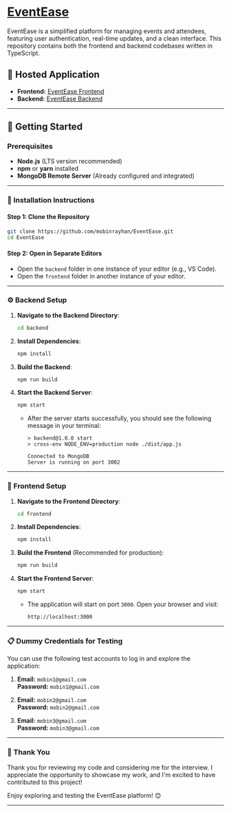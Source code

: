 # [EventEase](https://event-ease-front.mobin.dev)

EventEase is a simplified platform for managing events and attendees, featuring user authentication, real-time updates, and a clean interface. This repository contains both the frontend and backend codebases written in TypeScript.

## 🚀 Hosted Application

- **Frontend:** [EventEase Frontend](https://event-ease-front.mobin.dev)
- **Backend:** [EventEase Backend](https://event-ease-api.mobin.dev)

---

## 📖 Getting Started

### Prerequisites

- **Node.js** (LTS version recommended)
- **npm** or **yarn** installed
- **MongoDB Remote Server** (Already configured and integrated)

---

### 🔧 Installation Instructions

#### Step 1: Clone the Repository

```bash
git clone https://github.com/mobinrayhan/EventEase.git
cd EventEase
```

#### Step 2: Open in Separate Editors

- Open the `backend` folder in one instance of your editor (e.g., VS Code).
- Open the `frontend` folder in another instance of your editor.

---

### ⚙️ Backend Setup

1. **Navigate to the Backend Directory**:

   ```bash
   cd backend
   ```

2. **Install Dependencies**:

   ```bash
   npm install
   ```

3. **Build the Backend**:

   ```bash
   npm run build
   ```

4. **Start the Backend Server**:

   ```bash
   npm start
   ```

   - After the server starts successfully, you should see the following message in your terminal:

     ```
     > backend@1.0.0 start
     > cross-env NODE_ENV=production node ./dist/app.js

     Connected to MongoDB
     Server is running on port 3002
     ```

---

### 🎨 Frontend Setup

1. **Navigate to the Frontend Directory**:

   ```bash
   cd frontend
   ```

2. **Install Dependencies**:

   ```bash
   npm install
   ```

3. **Build the Frontend** (Recommended for production):

   ```bash
   npm run build
   ```

4. **Start the Frontend Server**:

   ```bash
   npm start
   ```

   - The application will start on port `3000`. Open your browser and visit:
     ```
     http://localhost:3000
     ```

---

### 📋 Dummy Credentials for Testing

You can use the following test accounts to log in and explore the application:

1. **Email:** `mobin1@gmail.com`  
   **Password:** `mobin1@gmail.com`

1. **Email:** `mobin2@gmail.com`  
   **Password:** `mobin2@gmail.com`

1. **Email:** `mobin3@gmail.com`  
   **Password:** `mobin3@gmail.com`

---

### 🙏 Thank You

Thank you for reviewing my code and considering me for the interview. I appreciate the opportunity to showcase my work, and I'm excited to have contributed to this project!

Enjoy exploring and testing the EventEase platform! 😊

---
